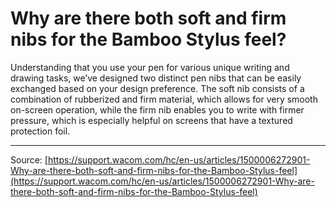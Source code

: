 # Why are there both soft and firm nibs for the Bamboo Stylus feel?

Understanding that you use your pen for various unique writing and drawing tasks, we’ve designed two distinct pen nibs that can be easily exchanged based on your design preference. The soft nib consists of a combination of rubberized and firm material, which allows for very smooth on-screen operation, while the firm nib enables you to write with firmer pressure, which is especially helpful on screens that have a textured protection foil.

---
Source: [https://support.wacom.com/hc/en-us/articles/1500006272901-Why-are-there-both-soft-and-firm-nibs-for-the-Bamboo-Stylus-feel](https://support.wacom.com/hc/en-us/articles/1500006272901-Why-are-there-both-soft-and-firm-nibs-for-the-Bamboo-Stylus-feel)
